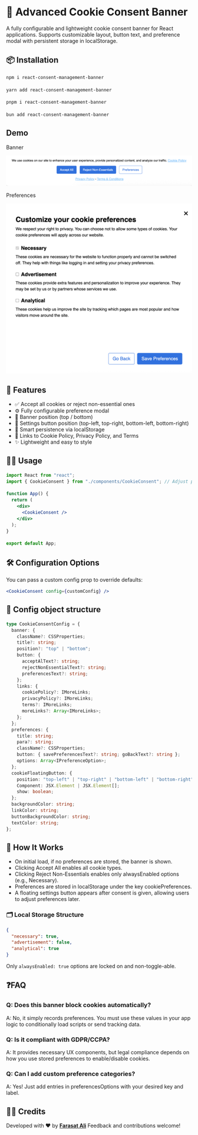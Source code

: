 # 🍪 Advanced Cookie Consent Banner

A fully configurable and lightweight cookie consent banner for React applications. Supports customizable layout, button text, and preference modal with persistent storage in localStorage.

## 📦 Installation

```bash
npm i react-consent-management-banner

yarn add react-consent-management-banner

pnpm i react-consent-management-banner

bun add react-consent-management-banner
```

## Demo

Banner

![Banner](/github-imgs/banner.png)

Preferences

![preferences](/github-imgs/preferences.png)

## 🚀 Features

- ✅ Accept all cookies or reject non-essential ones
- ⚙️ Fully configurable preference modal
- 📍 Banner position (top / bottom)
- 📌 Settings button position (top-left, top-right, bottom-left, bottom-right)
- 🧠 Smart persistence via localStorage
- 📜 Links to Cookie Policy, Privacy Policy, and Terms
- ✨ Lightweight and easy to style

## 🧑‍💻 Usage

```jsx
import React from "react";
import { CookieConsent } from "./components/CookieConsent"; // Adjust path accordingly

function App() {
  return (
    <div>
      <CookieConsent />
    </div>
  );
}

export default App;
```

## 🛠 Configuration Options

You can pass a custom config prop to override defaults:

```jsx
<CookieConsent config={customConfig} />
```

## 🔧 Config object structure

```ts
type CookieConsentConfig = {
  banner: {
    className?: CSSProperties;
    title?: string;
    position?: "top" | "bottom";
    button: {
      acceptAlText?: string;
      rejectNonEssentialText?: string;
      preferencesText?: string;
    };
    links: {
      cookiePolicy?: IMoreLinks;
      privacyPolicy?: IMoreLinks;
      terms?: IMoreLinks;
      moreLinks?: Array<IMoreLinks>;
    };
  };
  preferences: {
    title: string;
    para?: string;
    className?: CSSProperties;
    button: { savePreferencesText?: string; goBackText?: string };
    options: Array<IPreferenceOption>;
  };
  cookieFloatingButton: {
    position: "top-left" | "top-right" | "bottom-left" | "bottom-right";
    Component: JSX.Element | JSX.Element[];
    show: boolean;
  };
  backgroundColor: string;
  linkColor: string;
  buttonBackgroundColor: string;
  textColor: string;
};
```

## 🧠 How It Works

- On initial load, if no preferences are stored, the banner is shown.
- Clicking Accept All enables all cookie types.
- Clicking Reject Non-Essentials enables only alwaysEnabled options (e.g., Necessary).
- Preferences are stored in localStorage under the key cookiePreferences.
- A floating settings button appears after consent is given, allowing users to adjust preferences later.

### 🗂 Local Storage Structure

```json
{
  "necessary": true,
  "advertisement": false,
  "analytical": true
}
```

Only `alwaysEnabled: true` options are locked on and non-toggle-able.

## ❓FAQ

### Q: Does this banner block cookies automatically?

A: No, it simply records preferences. You must use these values in your app logic to conditionally load scripts or send tracking data.

### Q: Is it compliant with GDPR/CCPA?

A: It provides necessary UX components, but legal compliance depends on how you use stored preferences to enable/disable cookies.

### Q: Can I add custom preference categories?

A: Yes! Just add entries in preferencesOptions with your desired key and label.

## 🧑‍🎓 Credits

Developed with ❤️ by **[Farasat Ali](https://github.com/faraasat)**
Feedback and contributions welcome!
